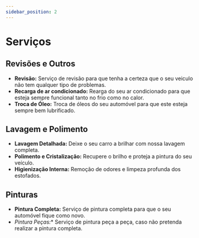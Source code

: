```yaml
---
sidebar_position: 2
---
```


# Serviços

## Revisões e Outros

- **Revisão:** Serviço de revisão para que tenha a certeza que o seu veiculo não tem qualquer tipo de problemas.
- **Recarga de ar condicionado:** Rearga do seu ar condicionado para que esteja sempre funcional tanto no frio como no calor.
- **Troca de Óleo:** Troca de óleos do seu automóvel para que este esteja sempre bem lubrificado.

## Lavagem e Polimento

- **Lavagem Detalhada:** Deixe o seu carro a brilhar com nossa lavagem completa.
- **Polimento e Cristalização:** Recupere o brilho e proteja a pintura do seu veículo.
- **Higienização Interna:** Remoção de odores e limpeza profunda dos estofados.

## Pinturas

- **Pintura Completa:** Serviço de pintura completa para que o seu automóvel fique como novo.
- **Pintura Peças*:** Serviço de pintura peça a peça, caso não pretenda realizar a pintura completa.